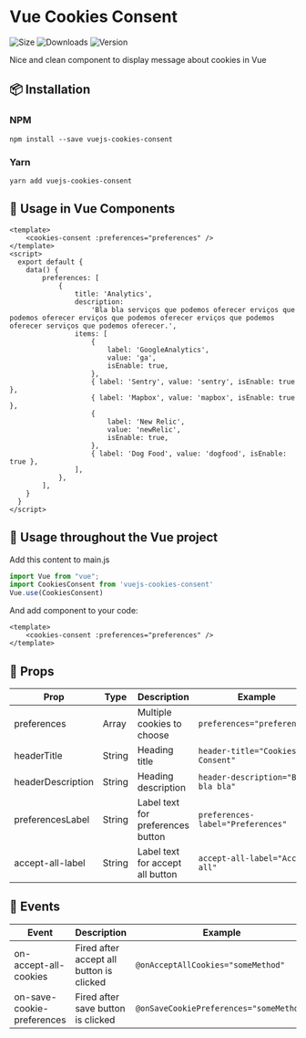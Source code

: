 # Vue Cookies Consent
![Size](https://img.shields.io/bundlephobia/minzip/vuejs-cookies-consent)
![Downloads](https://img.shields.io/npm/dt/vuejs-cookies-consent)
![Version](https://img.shields.io/npm/v/vuejs-cookies-consent)

Nice and clean component to display message about cookies in Vue

## 📦 Installation

### NPM

`npm install --save vuejs-cookies-consent`

### Yarn

`yarn add vuejs-cookies-consent`

## 🚀 Usage in Vue Components

```vue
<template>
    <cookies-consent :preferences="preferences" />
</template>
<script>
  export default {
    data() {
        preferences: [
            {
                title: 'Analytics',
                description:
                    'Bla bla serviços que podemos oferecer erviços que podemos oferecer erviços que podemos oferecer erviços que podemos oferecer serviços que podemos oferecer.',
                items: [
                    {
                        label: 'GoogleAnalytics',
                        value: 'ga',
                        isEnable: true,
                    },
                    { label: 'Sentry', value: 'sentry', isEnable: true },
                    { label: 'Mapbox', value: 'mapbox', isEnable: true },
                    {
                        label: 'New Relic',
                        value: 'newRelic',
                        isEnable: true,
                    },
                    { label: 'Dog Food', value: 'dogfood', isEnable: true },
                ],
            },
        ],
    }
  }
</script>
```

## 🚀 Usage throughout the Vue project
Add this content to main.js
```js
import Vue from "vue";
import CookiesConsent from 'vuejs-cookies-consent'
Vue.use(CookiesConsent)
```

And add component to your code:

```vue
<template>
    <cookies-consent :preferences="preferences" />
</template>
```

## 🔧 Props

| Prop                  | Type    | Description                                                 | Example                             |
|-----------------------|---------|-------------------------------------------------------------|-------------------------------------|
| preferences           | Array   | Multiple cookies to choose                                  | `preferences="preferences"`         |
| headerTitle           | String  | Heading title                                               | `header-title="Cookies Consent"`    |
| headerDescription     | String  | Heading description                                         | `header-description="Bla bla bla"`  |
| preferencesLabel      | String  | Label text for preferences button                           | `preferences-label="Preferences"`   |
| accept-all-label      | String  | Label text for accept all button                            | `accept-all-label="Accept all"`     |

## 🔧 Events

| Event         | Description                                              | Example                                 |
|---------------|----------------------------------------------------------|-----------------------------------------|
| on-accept-all-cookies        | Fired after accept all button is clicked  | `@onAcceptAllCookies="someMethod"`      |
| on-save-cookie-preferences   | Fired after save button is clicked        | `@onSaveCookiePreferences="someMethod"` |